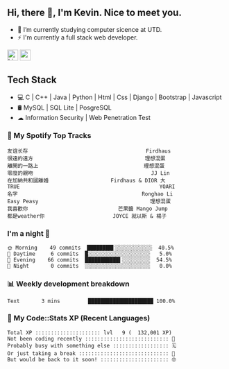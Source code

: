 ## Hi, there 👋, I'm Kevin. Nice to meet you.

- 🌱 I’m currently studying computer sicence at UTD.
- ⚡ I'm currently a full stack web developer.

<a href="https://www.linkedin.com/in/kevin12686/"><img alt="LinkedIn" src="https://img.shields.io/badge/linkedin%20-%230077B5.svg?&style=for-the-badge&logo=linkedin&logoColor=white" height=25></a>
<a href="https://www.instagram.com/kevin12686/"><img src="https://img.shields.io/badge/instagram-3f729b?&style=for-the-badge&logo=instagram&logoColor=white" height=25></a>

## Tech Stack

* 💻 C | C++ | Java | Python | Html | Css | Django | Bootstrap | Javascript
* 🛢️ MySQL | SQL Lite | PosgreSQL
* ☁ Information Security | Web Penetration Test

### 🎵 My Spotify Top Tracks

<!-- spotify start -->

```text
友谊长存                                      Firdhaus
很遠的遠方                                    理想混蛋
離開的一路上                                  理想混蛋
零度的親吻                                      JJ Lin
在加納共和國離婚                    Firdhaus & DIOR 大
TRUE                                             YOARI
名字                                        Ronghao Li
Easy Peasy                                    理想混蛋
我喜歡你                             芒果醬 Mango Jump
都是weather你                      JOYCE 就以斯 & 楊子
```

<!-- spotify end -->

### I'm a night 🦉

<!-- early_bird start -->

```text
🌞 Morning    49 commits  ████████▌░░░░░░░░░░░░  40.5%
🌆 Daytime     6 commits  █░░░░░░░░░░░░░░░░░░░░   5.0%
🌃 Evening    66 commits  ███████████▍░░░░░░░░░  54.5%
🌙 Night       0 commits  ░░░░░░░░░░░░░░░░░░░░░   0.0%
```

<!-- early_bird end -->

### 📊 Weekly development breakdown

<!-- code_time start -->

```text
Text       3 mins         █████████████████████ 100.0%
```

<!-- code_time end -->

### 🧰 My Code::Stats XP (Recent Languages)

<!-- codestats start -->

```text
Total XP ::::::::::::::::::::: lvl   9 (  132,001 XP) 
Not been coding recently ::::::::::::::::::::::::::: 🙈
Probably busy with something else :::::::::::::::::: 🗓
Or just taking a break ::::::::::::::::::::::::::::: 🌴
But would be back to it soon! :::::::::::::::::::::: 🤓
```

<!-- codestats end -->
